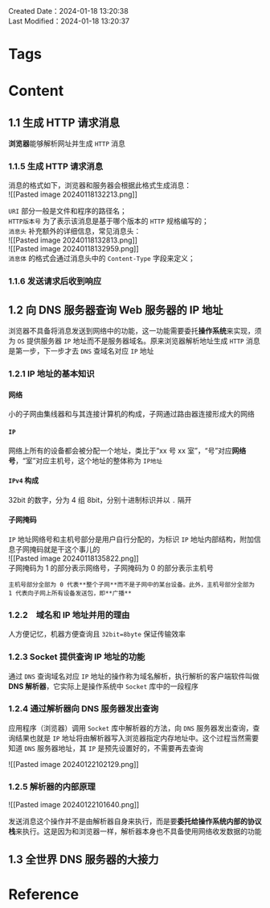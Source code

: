 Created Date：2024-01-18 13:20:38  
Last Modified：2024-01-18 13:20:37

# Tags

# Content

## 1.1 生成 HTTP 请求消息

**浏览器**能够解析网址并生成 `HTTP` 消息

### 1.1.5 生成 HTTP 请求消息

消息的格式如下，浏览器和服务器会根据此格式生成消息：  
![[Pasted image 20240118132213.png]]  

`URI` 部分一般是文件和程序的路径名；  
`HTTP版本号` 为了表示该消息是基于哪个版本的 `HTTP` 规格编写的；  
`消息头` 补充额外的详细信息，常见消息头：  
![[Pasted image 20240118132813.png]]  
![[Pasted image 20240118132959.png]]  
`消息体` 的格式会通过消息头中的 `Content-Type` 字段来定义；  

### 1.1.6 发送请求后收到响应

## 1.2 向 DNS 服务器查询 Web 服务器的 IP 地址

浏览器不具备将消息发送到网络中的功能，这一功能需要委托**操作系统**来实现，须为 `OS` 提供服务器 `IP` 地址而不是服务器域名。原来浏览器解析地址生成 `HTTP` 消息是第一步，下一步才去 `DNS` 查域名对应 `IP` 地址

### 1.2.1 IP 地址的基本知识

#### 网络

小的子网由集线器和与其连接计算机的构成，子网通过路由器连接形成大的网络  

#### `IP`

网络上所有的设备都会被分配一个地址，类比于“xx 号 xx 室”，“号”对应**网络号**，“室”对应主机号，这个地址的整体称为 `IP地址`  

#### `IPv4` 构成

32bit 的数字，分为 4 组 8bit，分别十进制标识并以 `.` 隔开  

#### 子网掩码

`IP` 地址网络号和主机号部分是用户自行分配的，为标识 `IP` 地址内部结构，附加信息子网掩码就是干这个事儿的  
![[Pasted image 20240118135822.png]]  
子网掩码为 1 的部分表示网络号，子网掩码为 0 的部分表示主机号

```ad-info
主机号部分全部为 0 代表**整个子网**而不是子网中的某台设备。此外，主机号部分全部为 1 代表向子网上所有设备发送包，即**广播**
```

### 1.2.2　域名和 IP 地址并用的理由

人方便记忆，机器方便查询且 `32bit=8byte` 保证传输效率

### 1.2.3 Socket 提供查询 IP 地址的功能

通过 `DNS` 查询域名对应 `IP` 地址的操作称为域名解析，执行解析的客户端软件叫做**DNS 解析器**，它实际上是操作系统中 `Socket` 库中的一段程序

### 1.2.4 通过解析器向 DNS 服务器发出查询

应用程序（浏览器）调用 `Socket` 库中解析器的方法，向 `DNS` 服务器发出查询，查询结果也就是 `IP` 地址将由解析器写入浏览器指定内存地址中。这个过程当然需要知道 `DNS` 服务器地址，其 `IP` 是预先设置好的，不需要再去查询  

![[Pasted image 20240122102129.png]]

### 1.2.5 解析器的内部原理

![[Pasted image 20240122101640.png]]  

发送消息这个操作并不是由解析器自身来执行，而是要**委托给操作系统内部的协议栈**来执行。这是因为和浏览器一样，解析器本身也不具备使用网络收发数据的功能

## 1.3 全世界 DNS 服务器的大接力

# Reference
